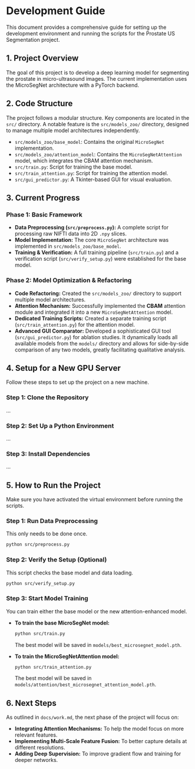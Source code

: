 # Development Guide

This document provides a comprehensive guide for setting up the development environment and running the scripts for the Prostate US Segmentation project.

## 1. Project Overview

The goal of this project is to develop a deep learning model for segmenting the prostate in micro-ultrasound images. The current implementation uses the MicroSegNet architecture with a PyTorch backend.

## 2. Code Structure

The project follows a modular structure. Key components are located in the `src/` directory. A notable feature is the `src/models_zoo/` directory, designed to manage multiple model architectures independently.

- `src/models_zoo/base_model`: Contains the original `MicroSegNet` implementation.
- `src/models_zoo/attention_model`: Contains the `MicroSegNetAttention` model, which integrates the CBAM attention mechanism.
- `src/train.py`: Script for training the base model.
- `src/train_attention.py`: Script for training the attention model.
- `src/gui_predictor.py`: A Tkinter-based GUI for visual evaluation.

## 3. Current Progress

### Phase 1: Basic Framework

-   **Data Preprocessing (`src/preprocess.py`):** A complete script for processing raw NIFTI data into 2D `.npy` slices.
-   **Model Implementation:** The core `MicroSegNet` architecture was implemented in `src/models_zoo/base_model`.
-   **Training & Verification:** A full training pipeline (`src/train.py`) and a verification script (`src/verify_setup.py`) were established for the base model.

### Phase 2: Model Optimization & Refactoring

-   **Code Refactoring:** Created the `src/models_zoo/` directory to support multiple model architectures.
-   **Attention Mechanism:** Successfully implemented the **CBAM** attention module and integrated it into a new `MicroSegNetAttention` model.
-   **Dedicated Training Scripts:** Created a separate training script (`src/train_attention.py`) for the attention model.
-   **Advanced GUI Comparator:** Developed a sophisticated GUI tool (`src/gui_predictor.py`) for ablation studies. It dynamically loads all available models from the `models/` directory and allows for side-by-side comparison of any two models, greatly facilitating qualitative analysis.

## 4. Setup for a New GPU Server

Follow these steps to set up the project on a new machine.

### Step 1: Clone the Repository
...
### Step 2: Set Up a Python Environment
...
### Step 3: Install Dependencies
...

## 5. How to Run the Project

Make sure you have activated the virtual environment before running the scripts.

### Step 1: Run Data Preprocessing
This only needs to be done once.
```bash
python src/preprocess.py
```

### Step 2: Verify the Setup (Optional)
This script checks the base model and data loading.
```bash
python src/verify_setup.py
```

### Step 3: Start Model Training
You can train either the base model or the new attention-enhanced model.

- **To train the base MicroSegNet model:**
  ```bash
  python src/train.py
  ```
  The best model will be saved in `models/best_microsegnet_model.pth`.

- **To train the MicroSegNetAttention model:**
  ```bash
  python src/train_attention.py
  ```
  The best model will be saved in `models/attention/best_microsegnet_attention_model.pth`.

## 6. Next Steps

As outlined in `docs/work.md`, the next phase of the project will focus on:

*   **Integrating Attention Mechanisms:** To help the model focus on more relevant features.
*   **Implementing Multi-Scale Feature Fusion:** To better capture details at different resolutions.
*   **Adding Deep Supervision:** To improve gradient flow and training for deeper networks.

